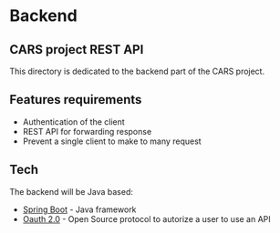 # Backend
## CARS project REST API

This directory is dedicated to the backend part of the CARS project.

## Features requirements

- Authentication of the client
- REST API for forwarding response
- Prevent a single client to make to many request


## Tech

The backend will be Java based:

- [Spring Boot](spring.io) - Java framework
- [Oauth 2.0](https://oauth.net/2/) - Open Source protocol to autorize a user to use an API
